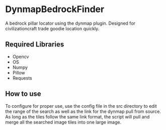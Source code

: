 # DynmapBedrockFinder
 A bedrock pillar locator using the dynmap plugin. Designed for civilizationcraft trade goodie location quickly.
## Required Libraries
 - Opencv
 - OS
 - Numpy
 - Pillow
 - Requests
 
## How to use
To configure for proper use, use the config file in the src directory to edit the range of the search as well as the link for the dynmap pull from source. As long as the tiles follow the same link format, the script will pull and merge all the searched image tiles into one large image.